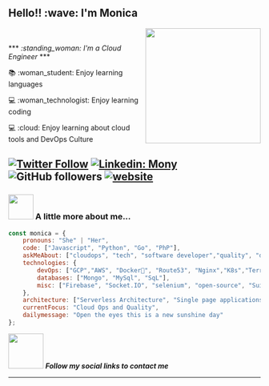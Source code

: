 <h2> Hello!! :wave: I'm Monica </h2>

<img align='right' src="https://media.giphy.com/media/wwg1suUiTbCY8H8vIA/giphy-downsized-large.gif" width="230">
<br>
<p>***<em> :standing_woman: I'm a Cloud Engineer  </em>***</p>
<p>📚 :woman_student: Enjoy learning languages  </p>
<p>💻 :woman_technologist: Enjoy learning coding  </p>
<p>💻 :cloud: Enjoy learning about cloud tools and DevOps Culture </p>


[![Twitter Follow](https://img.shields.io/twitter/follow/wondermony?label=Follow)](https://twitter.com/intent/follow?screen_name=wondermony)
[![Linkedin: Mony](https://img.shields.io/badge/Follow-blue?style=?style=plastic&logo=linkedin&logoColor=white&link=https://www.linkedin.com/in/monica-limachi-lopez)](https://www.linkedin.com/in/monica-limachi-lopez/)
![GitHub followers](https://img.shields.io/github/followers/monicalimachi?label=Follow&style=social)
[![website](https://img.shields.io/badge/Website-46a2f1.svg?&style=flat-square&logo=Google-Chrome&logoColor=white&link=https://monicalimachi.cloud/)](https://monicalimachi.cloud/)
---
    
### <img src="https://media.giphy.com/media/X9wZY0FtBmwHCp8QBm/giphy.gif" width="50"> A little more about me...  

```javascript
const monica = {
    pronouns: "She" | "Her",
    code: ["Javascript", "Python", "Go", "PhP"],
    askMeAbout: ["cloudops", "tech", "software developer","quality", "devops"],
    technologies: {
        devOps: ["GCP","AWS", "Docker🐳", "Route53", "Nginx","K8s","Terraform"],
        databases: ["Mongo", "MySql", "SqL"],
        misc: ["Firebase", "Socket.IO", "selenium", "open-source", "SuiteApp","Automation"]
    },
    architecture: ["Serverless Architecture", "Single page applications"],
    currentFocus: "Cloud Ops and Quality",
    dailymessage: "Open the eyes this is a new sunshine day"
};
```

<img src="https://media.giphy.com/media/ExMGjbktr4phe/giphy.gif" width="70"> <em><b>Follow my social links to contact me</b> </em>

---
